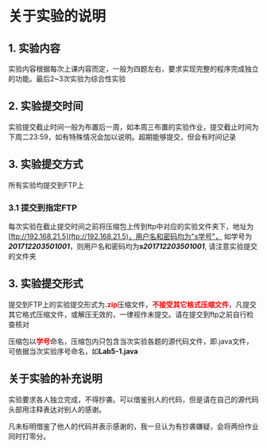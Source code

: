 # 关于实验的说明

## 1. 实验内容

实验内容根据每次上课内容而定，一般为四题左右，要求实现完整的程序完成独立的功能。最后2~3次实验为综合性实验

## 2. 实验提交时间

实验提交截止时间一般为布置后一周，如本周三布置的实验作业，提交截止时间为下周二23:59，如有特殊情况会加以说明。超期能够提交，但会有时间记录

## 3. 实验提交方式

所有实验均提交到FTP上

### 3.1 提交到指定FTP

每次实验在截止提交时间之前将压缩包上传到ftp中对应的实验文件夹下，地址为[ftp://192.168.21.5](ftp://192.168.21.5)，用户名和密码均为"s学号"， 如学号为***201712203501001***，则用户名和密码均为***s201712203501001***, 请注意实验提交的文件夹

## 3. 实验提交形式

提交到FTP上的实验提交形式为<strong style="color:red">.zip</strong>压缩文件，<strong style="color:red">不接受其它格式压缩文件</strong>，凡提交其它格式压缩文件，或解压无效的，一律视作未提交。请在提交到ftp之前自行检查核对

压缩包以<strong style="color:red">学号</strong>命名，压缩包内只包含当次实验各题的源代码文件，即.java文件，可依据当次实验序号命名，如<strong>Lab5-1.java</strong>

## 关于实验的补充说明

实验要求各人独立完成，不得抄袭。可以借鉴别人的代码，但是请在自己的源代码头部用注释表达对别人的感谢。

凡未标明借鉴了他人的代码并表示感谢的，我一旦认为有抄袭嫌疑，会将两份作业同时打零分。